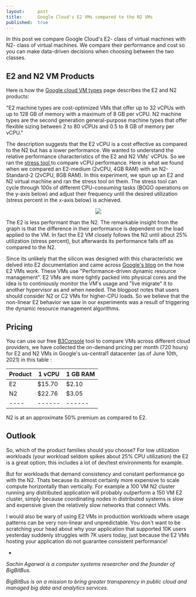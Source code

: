 ```yaml
---
layout:     post
title:      Google Cloud's E2 VMs compared to the N2 VMs
published:  true
---
```


In this post we compare Google Cloud's E2- class of virtual machines with N2- class of virtual machines. We compare their performance and cost so you can make data-driven decisions when choosing between the two classes.

## E2 and N2 VM Products

Here is how the [Google cloud VM types](https://cloud.google.com/compute/docs/machine-types) page describes the E2 and N2 products:

"E2 machine types are cost-optimized VMs that offer up to 32 vCPUs with up to 128 GB of memory with a maximum of 8 GB per vCPU. N2 machine types are the second generation general-purpose machine types that offer flexible sizing between 2 to 80 vCPUs and 0.5 to 8 GB of memory per vCPU."


The description suggests that the E2 vCPU is a cost effective as compared to the N2 but has a lower performance. We wanted to understand the relative performance characteristics of the E2 and N2 VMs' vCPUs. So we ran the [stress tool  ](https://wiki.ubuntu.com/Kernel/Reference/stress-ng) to compare vCPU performance. Here is what we found when we compared an E2-medium (2vCPU, 4GB RAM) with an N2-Standard-2 (2vCPU, 8GB RAM). In this experiment, we spun up an E2 and N2 virtual machine and ran the stress tool on them. The stress tool can cycle through 100s of different CPU-consuming tasks (BOGO operations on the y-axis below) and adjust their frequency until the desired utilization (stress percent in the x-axis below) is achieved.

<p align="center">
<img src="https://docs.google.com/spreadsheets/d/e/2PACX-1vS0riPn6tgRNsBP1ONVr-ALqMRgMudq4eN61hUIqBGbO92DdcPmEH5QKlm-4JDks5Ly6tvqM0j0WD5C/pubchart?oid=1451668472&format=image"/>
</p>

The E2 is less performant than the N2. The remarkable insight from the graph is that the difference in their performance is dependent on the load applied to the VM. In fact the E2 VM closely follows the N2 until about 25% utilization (stress percent), but afterwards its performance falls off as compared to the N2. 

Since its unlikely that the silicon was designed with this characteristic we delved into E2 documentation and came across [Google's blog](https://cloud.google.com/blog/products/compute/understanding-dynamic-resource-management-in-e2-vms) on the how E2 VMs work. These VMs use "Performance-driven dynamic resource management". E2 VMs are more tightly packed into physical cores and the idea is to continiously monitor the VM's usage and "live migrate" it to another hypervisor as and when needed. The blogpost notes that users should consider N2 or C2 VMs for higher-CPU loads. So we believe that the non-linear E2 behavior we saw in our experiments was a result of triggering the dynamic resource management algorithms.

## Pricing

You can use our free [B3Console](https://b3console.bigbitbus.com/login) tool to compare VMs across different cloud providers, we have collected the on-demand pricing per month (720 hours) for E2 and N2 VMs in Google's us-central1 datacenter (as of June 10th, 2021) in this table :

| Product | 1 vCPU | 1 GB RAM |
| -------- | ------------- | ----- |
| E2 | $15.70 | $2.10 |
| N2 |  $22.76 | $3.05 | 
| ---- | ------ | ------ |


N2 is at an approximate 50% premium as compared to E2.

## Outlook

So, which of the product families should you choose? For low utilization workloads (your workload seldom spikes about 25% CPU utilization) the E2 is a great option; this includes a lot of dev/test environments for example.

But for workloads that demand consistency and constant performance go with the N2. Thats because its almost certainly more expensive to scale compute horizontally than vertically. For example a 100 VM N2 cluster running any distributed application will probably outperform a 150 VM E2 cluster, simply because coordinating nodes in distributed systems is slow and expensive given the relatively slow networks that connect VMs. 

I would also be wary of using E2 VMs in production workloads where usage patterns can be very non-linear and unpredictable. You don't want to be scratching your head about why your application that supported 10K users yesterday suddenly struggles with 7K users today, just because the E2 VMs hosting your application do not guarantee consistent performance!

*

_Sachin Agarwal is a computer systems researcher and the founder of BigBitBus._

_BigBitBus is on a mission to bring greater transparency in public cloud and managed big data and analytics services._







